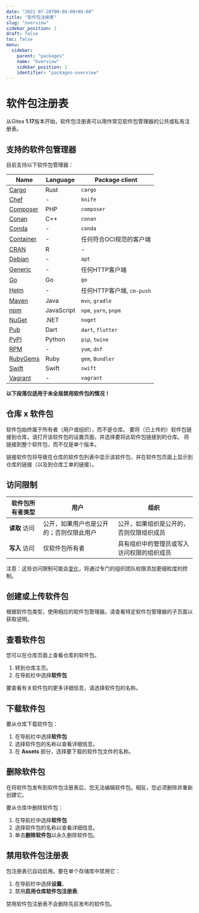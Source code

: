 ```yaml
---
date: "2021-07-20T00:00:00+00:00"
title: "软件包注册表"
slug: "overview"
sidebar_position: 1
draft: false
toc: false
menu:
  sidebar:
    parent: "packages"
    name: "Overview"
    sidebar_position: 1
    identifier: "packages-overview"
---
```


# 软件包注册表

从Gitea **1.17**版本开始，软件包注册表可以用作常见软件包管理器的公共或私有注册表。

## 支持的软件包管理器

目前支持以下软件包管理器：

| Name                                                          | Language   | Package client            |
| ------------------------------------------------------------- | ---------- | ------------------------- |
| [Cargo](packages/cargo.md)         | Rust       | `cargo`                   |
| [Chef](packages/chef.md)           | -          | `knife`                   |
| [Composer](packages/composer.md)   | PHP        | `composer`                |
| [Conan](packages/conan.md)         | C++        | `conan`                   |
| [Conda](packages/conda.md)         | -          | `conda`                   |
| [Container](packages/container.md) | -          | 任何符合OCI规范的客户端   |
| [CRAN](packages/cran.md)           | R          | -                         |
| [Debian](packages/debian.md)       | -          | `apt`                     |
| [Generic](packages/generic.md)     | -          | 任何HTTP客户端            |
| [Go](packages/go.md)               | Go         | `go`                      |
| [Helm](packages/helm.md)           | -          | 任何HTTP客户端, `cm-push` |
| [Maven](packages/maven.md)         | Java       | `mvn`, `gradle`           |
| [npm](packages/npm.md)             | JavaScript | `npm`, `yarn`, `pnpm`     |
| [NuGet](packages/nuget.md)         | .NET       | `nuget`                   |
| [Pub](packages/pub.md)             | Dart       | `dart`, `flutter`         |
| [PyPI](packages/pypi.md)           | Python     | `pip`, `twine`            |
| [RPM](packages/rpm.md)             | -          | `yum`, `dnf`              |
| [RubyGems](packages/rubygems.md)   | Ruby       | `gem`, `Bundler`          |
| [Swift](packages/rubygems.md)      | Swift      | `swift`                   |
| [Vagrant](packages/vagrant.md)     | -          | `vagrant`                 |

**以下段落仅适用于未全局禁用软件包的情况！**

## 仓库 x 软件包

软件包始终属于所有者（用户或组织），而不是仓库。
要将（已上传的）软件包链接到仓库，请打开该软件包的设置页面，并选择要将此软件包链接到的仓库。
将链接到整个软件包，而不仅是单个版本。

链接软件包将导致在仓库的软件包列表中显示该软件包，并在软件包页面上显示到仓库的链接（以及到仓库工单的链接）。

## 访问限制

| 软件包所有者类型 | 用户                                     | 组织                                       |
| ---------------- | ---------------------------------------- | ------------------------------------------ |
| **读取** 访问    | 公开，如果用户也是公开的；否则仅限此用户 | 公开，如果组织是公开的，否则仅限组织成员   |
| **写入** 访问    | 仅软件包所有者                           | 具有组织中的管理员或写入访问权限的组织成员 |

注意：这些访问限制可能会[变化](https://github.com/go-gitea/gitea/issues/19270)，将通过专门的组织团队权限添加更细粒度的控制。

## 创建或上传软件包

根据软件包类型，使用相应的软件包管理器。请查看特定软件包管理器的子页面以获取说明。

## 查看软件包

您可以在仓库页面上查看仓库的软件包。

1. 转到仓库主页。
2. 在导航栏中选择**软件包**

要查看有关软件包的更多详细信息，请选择软件包的名称。

## 下载软件包

要从仓库下载软件包：

1. 在导航栏中选择**软件包**
2. 选择软件包的名称以查看详细信息。
3. 在 **Assets** 部分，选择要下载的软件包文件的名称。

## 删除软件包

在将软件包发布到软件包注册表后，您无法编辑软件包。相反，您必须删除并重新创建它。

要从仓库中删除软件包：

1. 在导航栏中选择**软件包**
2. 选择软件包的名称以查看详细信息。
3. 单击**删除软件包**以永久删除软件包。

## 禁用软件包注册表

包注册表已自动启用。要在单个存储库中禁用它：

1. 在导航栏中选择**设置**。
2. 禁用**启用仓库软件包注册表**.

禁用软件包注册表不会删除先前发布的软件包。
